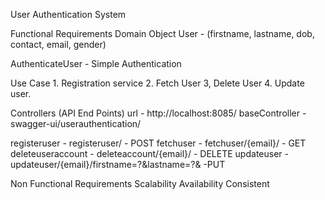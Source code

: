 User Authentication System

Functional Requirements
Domain Object
User - (firstname, lastname, dob, contact, email, gender)

AuthenticateUser - Simple Authentication

Use Case
    1. Registration service
    2. Fetch User
    3, Delete User
    4. Update user.

Controllers (API End Points)
url - http://localhost:8085/
baseController - swagger-ui/userauthentication/

registeruser - registeruser/ - POST
fetchuser - fetchuser/{email}/ - GET
deleteuseraccount - deleteaccount/{email}/ - DELETE
updateuser - updateuser/{email}/firstname=?&lastname=?&   -PUT

Non Functional Requirements
Scalability 
Availability 
Consistent 


